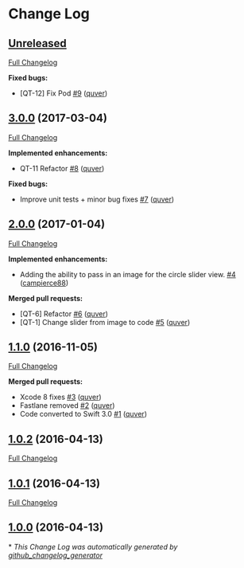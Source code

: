 # Change Log

## [Unreleased](https://github.com/quver/SlidableImage/tree/HEAD)

[Full Changelog](https://github.com/quver/SlidableImage/compare/3.0.0...HEAD)

**Fixed bugs:**

- \[QT-12\] Fix Pod [\#9](https://github.com/quver/SlidableImage/pull/9) ([quver](https://github.com/quver))

## [3.0.0](https://github.com/quver/SlidableImage/tree/3.0.0) (2017-03-04)
[Full Changelog](https://github.com/quver/SlidableImage/compare/2.0.0...3.0.0)

**Implemented enhancements:**

- QT-11 Refactor [\#8](https://github.com/quver/SlidableImage/pull/8) ([quver](https://github.com/quver))

**Fixed bugs:**

- Improve unit tests + minor bug fixes [\#7](https://github.com/quver/SlidableImage/pull/7) ([quver](https://github.com/quver))

## [2.0.0](https://github.com/quver/SlidableImage/tree/2.0.0) (2017-01-04)
[Full Changelog](https://github.com/quver/SlidableImage/compare/1.1.0...2.0.0)

**Implemented enhancements:**

- Adding the ability to pass in an image for the circle slider view. [\#4](https://github.com/quver/SlidableImage/pull/4) ([campierce88](https://github.com/campierce88))

**Merged pull requests:**

- \[QT-6\] Refactor [\#6](https://github.com/quver/SlidableImage/pull/6) ([quver](https://github.com/quver))
- \[QT-1\] Change slider from image to code [\#5](https://github.com/quver/SlidableImage/pull/5) ([quver](https://github.com/quver))

## [1.1.0](https://github.com/quver/SlidableImage/tree/1.1.0) (2016-11-05)
[Full Changelog](https://github.com/quver/SlidableImage/compare/1.0.2...1.1.0)

**Merged pull requests:**

- Xcode 8 fixes [\#3](https://github.com/quver/SlidableImage/pull/3) ([quver](https://github.com/quver))
- Fastlane removed [\#2](https://github.com/quver/SlidableImage/pull/2) ([quver](https://github.com/quver))
- Code converted to Swift 3.0 [\#1](https://github.com/quver/SlidableImage/pull/1) ([quver](https://github.com/quver))

## [1.0.2](https://github.com/quver/SlidableImage/tree/1.0.2) (2016-04-13)
[Full Changelog](https://github.com/quver/SlidableImage/compare/1.0.1...1.0.2)

## [1.0.1](https://github.com/quver/SlidableImage/tree/1.0.1) (2016-04-13)
[Full Changelog](https://github.com/quver/SlidableImage/compare/1.0.0...1.0.1)

## [1.0.0](https://github.com/quver/SlidableImage/tree/1.0.0) (2016-04-13)


\* *This Change Log was automatically generated by [github_changelog_generator](https://github.com/skywinder/Github-Changelog-Generator)*
